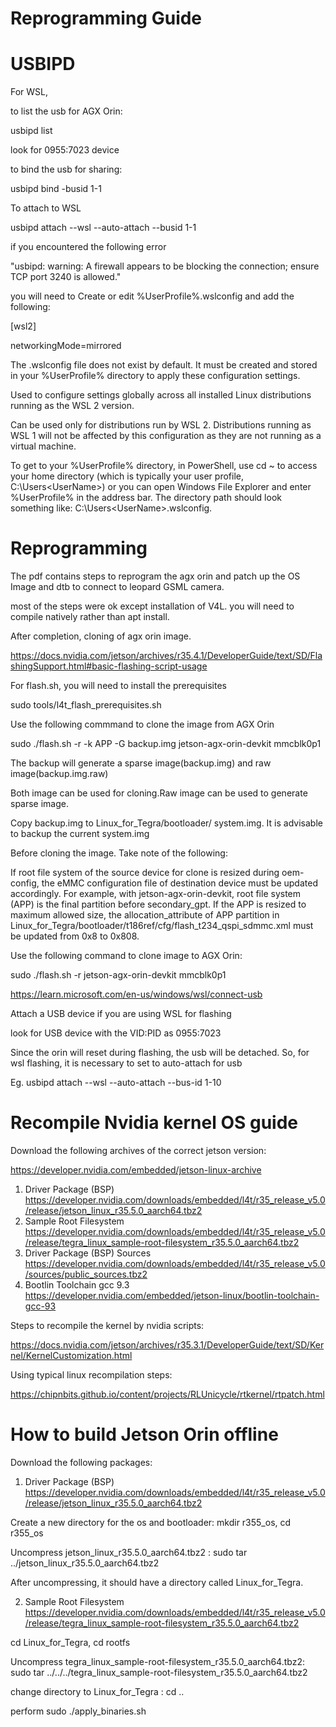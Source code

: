 # Reprogramming Guide

# USBIPD 


For WSL,

to list the usb for AGX Orin:

usbipd list

look for 0955:7023 device

to bind the usb for sharing:

usbipd bind -busid 1-1

To attach to WSL

usbipd attach --wsl --auto-attach --busid 1-1

if you encountered the following error

"usbipd: warning: A firewall appears to be blocking the connection; ensure TCP port 3240 is allowed."

you will need to Create or edit %UserProfile%.wslconfig and add the following:

[wsl2]

networkingMode=mirrored

The .wslconfig file does not exist by default. It must be created and stored in your %UserProfile% directory to apply these configuration settings.

Used to configure settings globally across all installed Linux distributions running as the WSL 2 version.

Can be used only for distributions run by WSL 2. Distributions running as WSL 1 will not be affected by this configuration as they are not running as a virtual machine.

To get to your %UserProfile% directory, in PowerShell, use cd ~ to access your home directory (which is typically your user profile, C:\Users\<UserName>) or you can open Windows File Explorer and enter %UserProfile% in the address bar. The directory path should look something like: C:\Users\<UserName>\.wslconfig.


# Reprogramming
The pdf contains steps to reprogram the agx orin and patch up the OS Image and dtb to connect to leopard GSML camera.

most of the steps were ok except installation of V4L. you will need to compile natively rather than apt install.

After completion, cloning of agx orin image.

https://docs.nvidia.com/jetson/archives/r35.4.1/DeveloperGuide/text/SD/FlashingSupport.html#basic-flashing-script-usage

For flash.sh, you will need to install the prerequisites

sudo tools/l4t_flash_prerequisites.sh

Use the following commmand to clone the image from AGX Orin

sudo ./flash.sh -r -k APP -G backup.img jetson-agx-orin-devkit mmcblk0p1

The backup will generate a sparse image(backup.img) and raw image(backup.img.raw)

Both image can be used for cloning.Raw image can be used to generate sparse image.

Copy backup.img to Linux_for_Tegra/bootloader/ system.img. It is advisable to backup the current system.img

Before cloning the image. Take note of the following:

If root file system of the source device for clone is resized during oem-config, the eMMC configuration file of destination device must be updated accordingly.
For example, with jetson-agx-orin-devkit, root file system (APP) is the final partition before secondary_gpt. If the APP is resized to maximum allowed size,
the allocation_attribute of APP partition in Linux_for_Tegra/bootloader/t186ref/cfg/flash_t234_qspi_sdmmc.xml must be updated from 0x8 to 0x808.

Use the following command to clone image to AGX Orin:

sudo ./flash.sh -r jetson-agx-orin-devkit mmcblk0p1

https://learn.microsoft.com/en-us/windows/wsl/connect-usb

Attach a USB device if you are using WSL for flashing

look for USB device with the VID:PID as 0955:7023

Since the orin will reset during flashing, the usb will be detached. So, for wsl flashing, it is necessary to set to auto-attach for usb

Eg. usbipd attach --wsl --auto-attach --bus-id 1-10

# Recompile Nvidia kernel OS guide

Download the following archives of the correct jetson version:

https://developer.nvidia.com/embedded/jetson-linux-archive

1. Driver Package (BSP) https://developer.nvidia.com/downloads/embedded/l4t/r35_release_v5.0/release/jetson_linux_r35.5.0_aarch64.tbz2
2. Sample Root Filesystem https://developer.nvidia.com/downloads/embedded/l4t/r35_release_v5.0/release/tegra_linux_sample-root-filesystem_r35.5.0_aarch64.tbz2
3. Driver Package (BSP) Sources https://developer.nvidia.com/downloads/embedded/l4t/r35_release_v5.0/sources/public_sources.tbz2
4. Bootlin Toolchain gcc 9.3 https://developer.nvidia.com/embedded/jetson-linux/bootlin-toolchain-gcc-93

Steps to recompile the kernel by nvidia scripts:

https://docs.nvidia.com/jetson/archives/r35.3.1/DeveloperGuide/text/SD/Kernel/KernelCustomization.html

Using typical linux recompilation steps:

https://chipnbits.github.io/content/projects/RLUnicycle/rtkernel/rtpatch.html

# How to build Jetson Orin offline

Download the following packages:

1. Driver Package (BSP) https://developer.nvidia.com/downloads/embedded/l4t/r35_release_v5.0/release/jetson_linux_r35.5.0_aarch64.tbz2

Create a new directory for the os and bootloader: mkdir r355_os,  cd r355_os

Uncompress jetson_linux_r35.5.0_aarch64.tbz2 : sudo tar ../jetson_linux_r35.5.0_aarch64.tbz2

After uncompressing, it should have a directory called Linux_for_Tegra.

2. Sample Root Filesystem https://developer.nvidia.com/downloads/embedded/l4t/r35_release_v5.0/release/tegra_linux_sample-root-filesystem_r35.5.0_aarch64.tbz2

cd Linux_for_Tegra, cd rootfs

Uncompress tegra_linux_sample-root-filesystem_r35.5.0_aarch64.tbz2: sudo tar ../../../tegra_linux_sample-root-filesystem_r35.5.0_aarch64.tbz2

change directory to Linux_for_Tegra : cd ..

perform sudo ./apply_binaries.sh


